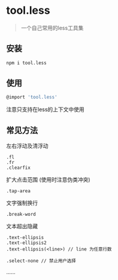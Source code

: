 #   tool.less
> 一个自己常用的less工具集
## 安装
```sh
npm i tool.less
```
## 使用
```sh
@import 'tool.less'

```
注意只支持在less的上下文中使用
## 常见方法
左右浮动及清浮动
```less
.fl 
.fr
.clearfix
```
扩大点击范围 (使用时注意伪类冲突)
```less
.tap-area
```
文字强制换行
```less
.break-word
```
文本超出隐藏
```less
.text-ellipsis
.text-ellipsis2
.text-ellipsis(<line>) // line 为任意行数
```
```less
.select-none // 禁止用户选择
```

......
